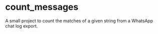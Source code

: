 # count_messages
A small project to count the matches of a given string from a WhatsApp chat log export.
